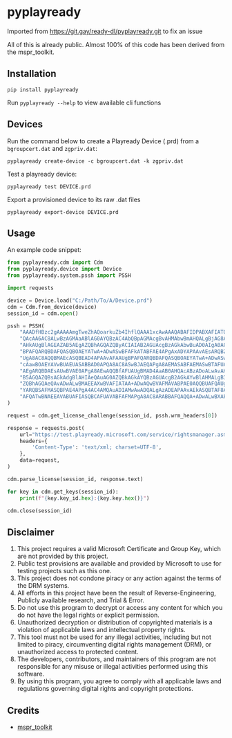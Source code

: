 # pyplayready
Imported from https://git.gay/ready-dl/pyplayready.git to fix an issue


All of this is already public. Almost 100% of this code has been derived from the mspr_toolkit.

## Installation
```shell
pip install pyplayready
```

Run `pyplayready --help` to view available cli functions

## Devices
Run the command below to create a Playready Device (.prd) from a `bgroupcert.dat` and `zgpriv.dat`:
```shell
pyplayready create-device -c bgroupcert.dat -k zgpriv.dat
```

Test a playready device:
```shell
pyplayready test DEVICE.prd
```

Export a provisioned device to its raw .dat files
```shell
pyplayready export-device DEVICE.prd
```

## Usage
An example code snippet:

```python
from pyplayready.cdm import Cdm
from pyplayready.device import Device
from pyplayready.system.pssh import PSSH

import requests

device = Device.load("C:/Path/To/A/Device.prd")
cdm = Cdm.from_device(device)
session_id = cdm.open()

pssh = PSSH(
    "AAADfHBzc2gAAAAAmgTweZhAQoarkuZb4IhflQAAA1xcAwAAAQABAFIDPABXAFIATQBIAEUAQQBEAEUAUgAgAHgAbQBsAG4AcwA9ACIAaAB0AH"
    "QAcAA6AC8ALwBzAGMAaABlAG0AYQBzAC4AbQBpAGMAcgBvAHMAbwBmAHQALgBjAG8AbQAvAEQAUgBNAC8AMgAwADAANwAvADAAMwAvAFAAbABh"
    "AHkAUgBlAGEAZAB5AEgAZQBhAGQAZQByACIAIAB2AGUAcgBzAGkAbwBuAD0AIgA0AC4AMAAuADAALgAwACIAPgA8AEQAQQBUAEEAPgA8AFAAUg"
    "BPAFQARQBDAFQASQBOAEYATwA+ADwASwBFAFkATABFAE4APgAxADYAPAAvAEsARQBZAEwARQBOAD4APABBAEwARwBJAEQAPgBBAEUAUwBDAFQA"
    "UgA8AC8AQQBMAEcASQBEAD4APAAvAFAAUgBPAFQARQBDAFQASQBOAEYATwA+ADwASwBJAEQAPgA0AFIAcABsAGIAKwBUAGIATgBFAFMAOAB0AE"
    "cAawBOAEYAVwBUAEUASABBAD0APQA8AC8ASwBJAEQAPgA8AEMASABFAEMASwBTAFUATQA+AEsATABqADMAUQB6AFEAUAAvAE4AQQA9ADwALwBD"
    "AEgARQBDAEsAUwBVAE0APgA8AEwAQQBfAFUAUgBMAD4AaAB0AHQAcABzADoALwAvAHAAcgBvAGYAZgBpAGMAaQBhAGwAcwBpAHQAZQAuAGsAZQ"
    "B5AGQAZQBsAGkAdgBlAHIAeQAuAG0AZQBkAGkAYQBzAGUAcgB2AGkAYwBlAHMALgB3AGkAbgBkAG8AdwBzAC4AbgBlAHQALwBQAGwAYQB5AFIA"
    "ZQBhAGQAeQAvADwALwBMAEEAXwBVAFIATAA+ADwAQwBVAFMAVABPAE0AQQBUAFQAUgBJAEIAVQBUAEUAUwA+ADwASQBJAFMAXwBEAFIATQBfAF"
    "YARQBSAFMASQBPAE4APgA4AC4AMQAuADIAMwAwADQALgAzADEAPAAvAEkASQBTAF8ARABSAE0AXwBWAEUAUgBTAEkATwBOAD4APAAvAEMAVQBT"
    "AFQATwBNAEEAVABUAFIASQBCAFUAVABFAFMAPgA8AC8ARABBAFQAQQA+ADwALwBXAFIATQBIAEUAQQBEAEUAUgA+AA=="
)

request = cdm.get_license_challenge(session_id, pssh.wrm_headers[0])

response = requests.post(
    url="https://test.playready.microsoft.com/service/rightsmanager.asmx?cfg=(persist:false,sl:2000)",
    headers={
        'Content-Type': 'text/xml; charset=UTF-8',
    },
    data=request,
)

cdm.parse_license(session_id, response.text)

for key in cdm.get_keys(session_id):
    print(f"{key.key_id.hex}:{key.key.hex()}")

cdm.close(session_id)
```

## Disclaimer

1. This project requires a valid Microsoft Certificate and Group Key, which are not provided by this project.
2. Public test provisions are available and provided by Microsoft to use for testing projects such as this one.
3. This project does not condone piracy or any action against the terms of the DRM systems.
4. All efforts in this project have been the result of Reverse-Engineering, Publicly available research, and Trial & Error.
5. Do not use this program to decrypt or access any content for which you do not have the legal rights or explicit permission.
6. Unauthorized decryption or distribution of copyrighted materials is a violation of applicable laws and intellectual property rights.
7. This tool must not be used for any illegal activities, including but not limited to piracy, circumventing digital rights management (DRM), or unauthorized access to protected content.
8. The developers, contributors, and maintainers of this program are not responsible for any misuse or illegal activities performed using this software.
9. By using this program, you agree to comply with all applicable laws and regulations governing digital rights and copyright protections.

## Credits
+ [mspr_toolkit](https://security-explorations.com/materials/mspr_toolkit.zip)
